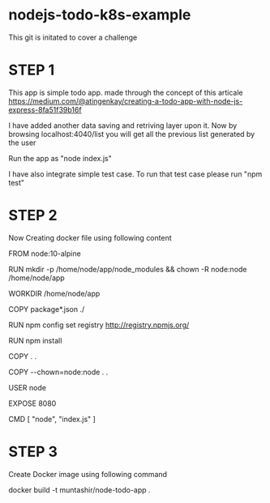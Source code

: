 # nodejs-todo-k8s-example
This git is initated to cover a challenge

STEP 1
===========================================================================

This app is simple todo app. made through the concept of this articale
https://medium.com/@atingenkay/creating-a-todo-app-with-node-js-express-8fa51f39b16f

I have added another data saving and retriving layer upon it. Now by browsing localhost:4040/list you will get all the previous list generated by the user

  Run the app as "node index.js"
  
I have also integrate simple test case. To run that test case please run "npm test"

STEP 2
============================================================================

Now Creating docker file using following content

FROM node:10-alpine

RUN mkdir -p /home/node/app/node_modules && chown -R node:node /home/node/app

WORKDIR /home/node/app

COPY package*.json ./

RUN npm config set registry http://registry.npmjs.org/

RUN npm install

COPY . .

COPY --chown=node:node . .

USER node

EXPOSE 8080

CMD [ "node", "index.js" ]

STEP 3
============================================================================

Create Docker image using following command

docker build -t muntashir/node-todo-app . 


